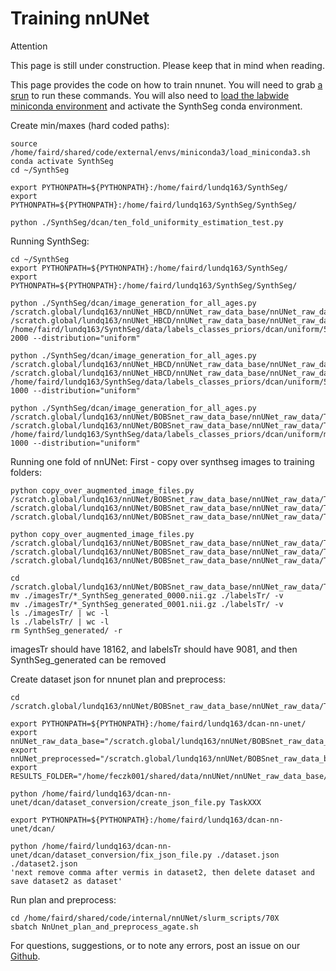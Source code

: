 # Training nnUNet

<div class="admonition attention">
    <p class="first admonition-title">Attention</p>
    <p class="last">
        This page is still under construction. Please keep that in mind when reading.
    </p>
</div>

This page provides the code on how to train nnunet. You will need to grab [a srun](slurm-params.md#srun) to run these commands. You will also need to [load the labwide miniconda environment](miniconda.md) and activate the SynthSeg conda environment. 

Create min/maxes (hard coded paths):

```
source /home/faird/shared/code/external/envs/miniconda3/load_miniconda3.sh
conda activate SynthSeg
cd ~/SynthSeg

export PYTHONPATH=${PYTHONPATH}:/home/faird/lundq163/SynthSeg/
export PYTHONPATH=${PYTHONPATH}:/home/faird/lundq163/SynthSeg/SynthSeg/

python ./SynthSeg/dcan/ten_fold_uniformity_estimation_test.py
```

Running SynthSeg:

```
cd ~/SynthSeg
export PYTHONPATH=${PYTHONPATH}:/home/faird/lundq163/SynthSeg/
export PYTHONPATH=${PYTHONPATH}:/home/faird/lundq163/SynthSeg/SynthSeg/

python ./SynthSeg/dcan/image_generation_for_all_ages.py /scratch.global/lundq163/nnUNet_HBCD/nnUNet_raw_data_base/nnUNet_raw_data/Task528/ /scratch.global/lundq163/nnUNet_HBCD/nnUNet_raw_data_base/nnUNet_raw_data/Task528/SynthSeg_generated/ /home/faird/lundq163/SynthSeg/data/labels_classes_priors/dcan/uniform/528/mins_maxes.npy 2000 --distribution="uniform"

python ./SynthSeg/dcan/image_generation_for_all_ages.py /scratch.global/lundq163/nnUNet_HBCD/nnUNet_raw_data_base/nnUNet_raw_data/Task527_HBCD/ /scratch.global/lundq163/nnUNet_HBCD/nnUNet_raw_data_base/nnUNet_raw_data/Task527_HBCD/SynthSeg_generated/ /home/faird/lundq163/SynthSeg/data/labels_classes_priors/dcan/uniform/527/mins_maxes.npy 1000 --distribution="uniform"

python ./SynthSeg/dcan/image_generation_for_all_ages.py /scratch.global/lundq163/nnUNet/BOBSnet_raw_data_base/nnUNet_raw_data/Task700_T1_T2_Fold0/ /scratch.global/lundq163/nnUNet/BOBSnet_raw_data_base/nnUNet_raw_data/Task700_T1_T2_Fold0/SynthSeg_generated/ /home/faird/lundq163/SynthSeg/data/labels_classes_priors/dcan/uniform/mins_maxes_fold_0.npy 1000 --distribution="uniform"
```

Running one fold of nnUNet:
First - copy over synthseg images to training folders:

```
python copy_over_augmented_image_files.py /scratch.global/lundq163/nnUNet/BOBSnet_raw_data_base/nnUNet_raw_data/Task70X/SynthSeg_generated/images/ /scratch.global/lundq163/nnUNet/BOBSnet_raw_data_base/nnUNet_raw_data/Task70X/imagesTr/ /scratch.global/lundq163/nnUNet/BOBSnet_raw_data_base/nnUNet_raw_data/Task70X/labelsTr/

python copy_over_augmented_image_files.py /scratch.global/lundq163/nnUNet/BOBSnet_raw_data_base/nnUNet_raw_data/Task70X/SynthSeg_generated/labels/ /scratch.global/lundq163/nnUNet/BOBSnet_raw_data_base/nnUNet_raw_data/Task70X/imagesTr/ /scratch.global/lundq163/nnUNet/BOBSnet_raw_data_base/nnUNet_raw_data/Task70X/labelsTr/

cd /scratch.global/lundq163/nnUNet/BOBSnet_raw_data_base/nnUNet_raw_data/Task70X/
mv ./imagesTr/*_SynthSeg_generated_0000.nii.gz ./labelsTr/ -v
mv ./imagesTr/*_SynthSeg_generated_0001.nii.gz ./labelsTr/ -v
ls ./imagesTr/ | wc -l
ls ./labelsTr/ | wc -l
rm SynthSeg_generated/ -r
```
imagesTr should have 18162, and labelsTr should have 9081, and then SynthSeg_generated can be removed


Create dataset json for nnunet plan and preprocess:

```
cd /scratch.global/lundq163/nnUNet/BOBSnet_raw_data_base/nnUNet_raw_data/Task700/

export PYTHONPATH=${PYTHONPATH}:/home/faird/lundq163/dcan-nn-unet/
export nnUNet_raw_data_base="/scratch.global/lundq163/nnUNet/BOBSnet_raw_data_base/"
export nnUNet_preprocessed="/scratch.global/lundq163/nnUNet/BOBSnet_raw_data_base/nnUNet_preprocessed/"
export RESULTS_FOLDER="/home/feczk001/shared/data/nnUNet/nnUNet_raw_data_base/nnUNet_trained_models"

python /home/faird/lundq163/dcan-nn-unet/dcan/dataset_conversion/create_json_file.py TaskXXX

export PYTHONPATH=${PYTHONPATH}:/home/faird/lundq163/dcan-nn-unet/dcan/

python /home/faird/lundq163/dcan-nn-unet/dcan/dataset_conversion/fix_json_file.py ./dataset.json ./dataset2.json
'next remove comma after vermis in dataset2, then delete dataset and save dataset2 as dataset'
```

Run plan and preprocess:

```
cd /home/faird/shared/code/internal/nnUNet/slurm_scripts/70X
sbatch NnUnet_plan_and_preprocess_agate.sh
```


For questions, suggestions, or to note any errors, post an issue on our [Github](https://github.com/DCAN-Labs/cdni-brain/issues).